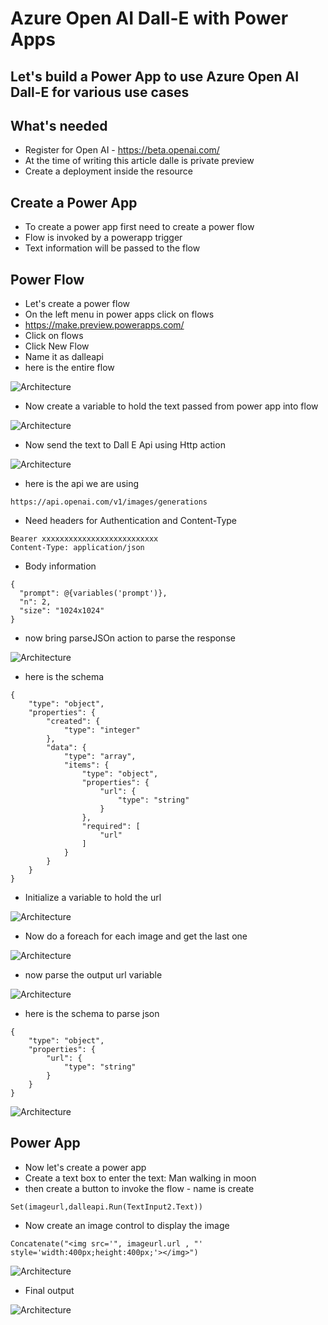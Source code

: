 # Azure Open AI Dall-E with Power Apps

## Let's build a Power App to use Azure Open AI Dall-E for various use cases

## What's needed

- Register for Open AI - https://beta.openai.com/
- At the time of writing this article dalle is private preview
- Create a deployment inside the resource

## Create a Power App

- To create a power app first need to create a power flow
- Flow is invoked by a powerapp trigger
- Text information will be passed to the flow

## Power Flow

- Let's create a power flow
- On the left menu in power apps click on flows
- https://make.preview.powerapps.com/
- Click on flows
- Click New Flow
- Name it as dalleapi
- here is the entire flow

![Architecture](https://github.com/balakreshnan/Samples2023/blob/main/AzureAI/images/dalle1.jpg "Architecture")

- Now create a variable to hold the text passed from power app into flow

![Architecture](https://github.com/balakreshnan/Samples2023/blob/main/AzureAI/images/dalle3.jpg "Architecture")

- Now send the text to Dall E Api using Http action

![Architecture](https://github.com/balakreshnan/Samples2023/blob/main/AzureAI/images/dalle4.jpg "Architecture")

- here is the api we are using

```
https://api.openai.com/v1/images/generations
```

- Need headers for Authentication and Content-Type

```
Bearer xxxxxxxxxxxxxxxxxxxxxxxxxx
Content-Type: application/json
```

- Body information

```
{
  "prompt": @{variables('prompt')},
  "n": 2,
  "size": "1024x1024"
}
```

- now bring parseJSOn action to parse the response

![Architecture](https://github.com/balakreshnan/Samples2023/blob/main/AzureAI/images/dalle5.jpg "Architecture")

- here is the schema

```
{
    "type": "object",
    "properties": {
        "created": {
            "type": "integer"
        },
        "data": {
            "type": "array",
            "items": {
                "type": "object",
                "properties": {
                    "url": {
                        "type": "string"
                    }
                },
                "required": [
                    "url"
                ]
            }
        }
    }
}
```

- Initialize a variable to hold the url

![Architecture](https://github.com/balakreshnan/Samples2023/blob/main/AzureAI/images/dalle6.jpg "Architecture")

- Now do a foreach for each image and get the last one

![Architecture](https://github.com/balakreshnan/Samples2023/blob/main/AzureAI/images/dalle7.jpg "Architecture")

- now parse the output url variable

![Architecture](https://github.com/balakreshnan/Samples2023/blob/main/AzureAI/images/dalle8.jpg "Architecture")

- here is the schema to parse json

```
{
    "type": "object",
    "properties": {
        "url": {
            "type": "string"
        }
    }
}
```

![Architecture](https://github.com/balakreshnan/Samples2023/blob/main/AzureAI/images/dalle9.jpg "Architecture")

## Power App

- Now let's create a power app
- Create a text box to enter the text: Man walking in moon
- then create a button to invoke the flow - name is create

```
Set(imageurl,dalleapi.Run(TextInput2.Text))
```

- Now create an image control to display the image

```
Concatenate("<img src='", imageurl.url , "' style='width:400px;height:400px;'></img>")
```

![Architecture](https://github.com/balakreshnan/Samples2023/blob/main/AzureAI/images/dalle10.jpg "Architecture")

- Final output

![Architecture](https://github.com/balakreshnan/Samples2023/blob/main/AzureAI/images/dalle2.jpg "Architecture")